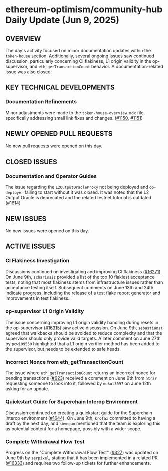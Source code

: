 # ethereum-optimism/community-hub Daily Update (Jun 9, 2025)
## OVERVIEW 
The day's activity focused on minor documentation updates within the `token-house` section. Additionally, several ongoing issues saw continued discussion, particularly concerning CI flakiness, L1 origin validity in the op-supervisor, and `eth_getTransactionCount` behavior. A documentation-related issue was also closed.

## KEY TECHNICAL DEVELOPMENTS

### Documentation Refinements
Minor adjustments were made to the `token-house-overview.mdx` file, specifically addressing small link fixes and changes. ([#1150](https://github.com/ethereum-optimism/community-hub/pull/1150), [#1151](https://github.com/ethereum-optimism/community-hub/pull/1151))

## NEWLY OPENED PULL REQUESTS
No new pull requests were opened on this day.

## CLOSED ISSUES

### Documentation and Operator Guides
The issue regarding the `L2OutputOracleProxy` not being deployed and `op-deployer` failing to start without it was closed. It was noted that the L2 Output Oracle is deprecated and the related testnet tutorial is outdated. ([#1614](https://github.com/ethereum-optimism/community-hub/issues/1614))

## NEW ISSUES
No new issues were opened on this day.

## ACTIVE ISSUES

### CI Flakiness Investigation
Discussions continued on investigating and improving CI flakiness ([#16271](https://github.com/ethereum-optimism/community-hub/issues/16271)). On June 9th, `scharissis` provided a list of the top 10 flakiest acceptance tests, noting that most flakiness stems from infrastructure issues rather than acceptance testing itself. Subsequent comments on June 13th and 24th indicate progress, including the release of a test flake report generator and improvements in test flakiness.

### op-supervisor L1 Origin Validity
The issue concerning improving L1 origin validity handling during resets in the op-supervisor ([#16315](https://github.com/ethereum-optimism/community-hub/issues/16315)) saw active discussion. On June 9th, `sebastianst` agreed that walkbacks should be avoided to reduce complexity and that the supervisor should only provide valid targets. A later comment on June 27th by `pcw109550` highlighted that a L1 origin verifier method has been added to the supervisor, but needs to be extended to safe heads.

### Incorrect Nonce from eth_getTransactionCount
The issue where `eth_getTransactionCount` returns an incorrect nonce for pending transactions ([#623](https://github.com/ethereum-optimism/community-hub/issues/623)) received a comment on June 9th from `ntrzr` requesting someone to look into it, followed by `mukul3097` on June 12th asking for an update.

### Quickstart Guide for Superchain Interop Environment
Discussion continued on creating a quickstart guide for the Superchain Interop environment ([#1644](https://github.com/ethereum-optimism/community-hub/issues/1644)). On June 9th, `krofax` committed to having a draft by the next day, and `sbvegan` mentioned that the team is exploring this as potential content for a homepage, possibly with a wider scope.

### Complete Withdrawal Flow Test
Progress on the "Complete Withdrawal Flow Test" ([#327](https://github.com/ethereum-optimism/community-hub/issues/327)) was updated on June 9th by `serpixel`, stating that it has been implemented in a related PR ([#16333](https://github.com/ethereum-optimism/optimism/pull/16333)) and requires two follow-up tickets for further enhancements.